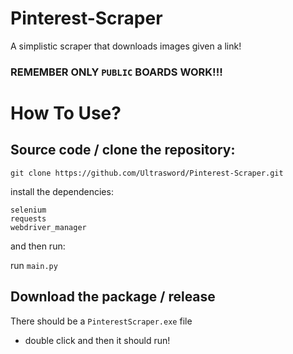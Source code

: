 # Pinterest-Scraper

A simplistic scraper that downloads images given a link!

### REMEMBER ONLY `PUBLIC` BOARDS WORK!!!

# How To Use?

## Source code / clone the repository:

```
git clone https://github.com/Ultrasword/Pinterest-Scraper.git
```

install the dependencies:

```
selenium
requests
webdriver_manager
```

and then run:

run `main.py`

## Download the package / release

There should be a `PinterestScraper.exe` file

- double click and then it should run!
